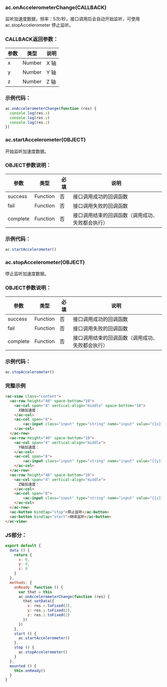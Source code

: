 ### ac.onAccelerometerChange(CALLBACK)

监听加速度数据，频率：5次/秒，接口调用后会自动开始监听，可使用 ac.stopAccelerometer 停止监听。

### CALLBACK返回参数：

|参数|	类型	|说明|
|---|-----|-----|
|x	|Number|	X 轴|
|y	|Number|	Y 轴|
|z	|Number|	Z 轴|

### 示例代码：

```javascript
ac.onAccelerometerChange(function (res) {
  console.log(res.x)
  console.log(res.y)
  console.log(res.z)
})
```

### ac.startAccelerometer(OBJECT)

开始监听加速度数据。

### OBJECT参数说明：

| 参数|	类型|	必填|	说明|
|----|---|---|---|
|success|	Function|	否	|接口调用成功的回调函数|
|fail|	Function|	否	|接口调用失败的回调函数|
|complete|	Function	|否|	接口调用结束的回调函数（调用成功、失败都会执行）|

### 示例代码：

```javascript
ac.startAccelerometer()
```

### ac.stopAccelerometer(OBJECT)

停止监听加速度数据。

### OBJECT参数说明：

| 参数|	类型|	必填|	说明|
|----|----|---|----|
|success|	Function|	否|	接口调用成功的回调函数|
|fail|	Function|	否|	接口调用失败的回调函数|
|complete|	Function|	否	|接口调用结束的回调函数（调用成功、失败都会执行）|

### 示例代码：

```javascript
ac.stopAccelerometer()
```

### 完整示例

```html
<ac-view class="content">
  <ac-row height="40" space-bottom="10">
    <ac-col span="4" vertical-align="middle" space-bottom="10">
      X轴加速度：
    </ac-col>
    <ac-col span="8">
        <ac-input class="input" type="string" name="input" value="{{x}}"></ac-input>
    </ac-col>
  </ac-row>
  <ac-row height="40" space-bottom="10">
    <ac-col span="4" vertical-align="middle">
      Y轴加速度：
    </ac-col>
    <ac-col span="8">
        <ac-input class="input" type="string" name="input" value="{{y}}"></ac-input>
    </ac-col>
  </ac-row>
  <ac-row height="40" space-bottom="10">
    <ac-col span="4" vertical-align="middle">
      Z轴加速度：
    </ac-col>
    <ac-col span="8">
        <ac-input class="input" type="string" name="input" value="{{z}}"></ac-input>
    </ac-col>
  </ac-row>
  <ac-button bindtap="stop">停止监听</ac-button>
  <ac-button bindtap="start">继续监听</ac-button>
</ac-view>
```

### JS部分：

```javascript
export default {
  data () {
    return {
      x: 0,
      y: 0,
      z: 0
    }
  },
  methods: {
    onReady: function () {
      var that = this
      ac.onAccelerometerChange(function (res) {
        that.setData({
          x: res.x.toFixed(2),
          y: res.y.toFixed(2),
          z: res.z.toFixed(2)
        })
      })
    },
    start () {
      ac.startAccelerometer()
    },
    stop () {
      ac.stopAccelerometer()
    }
  },
  mounted () {
    this.onReady()
  }
}
```

